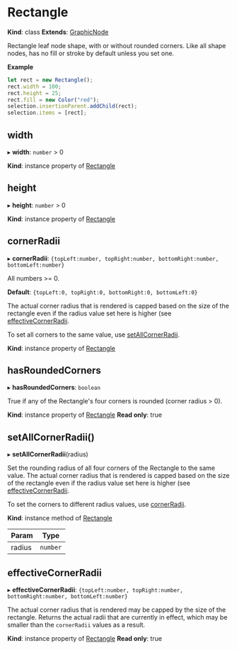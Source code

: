 # Rectangle

**Kind**: class
**Extends**: [GraphicNode](#graphicnode)

Rectangle leaf node shape, with or without rounded corners. Like all shape nodes, has no fill or stroke by default unless you set one.

**Example**

```js
let rect = new Rectangle();
rect.width = 100;
rect.height = 25;
rect.fill = new Color("red");
selection.insertionParent.addChild(rect);
selection.items = [rect];
```

## width

▸ **width**: `number` > 0

**Kind**: instance property of [Rectangle](#rectangle)

## height

▸ **height**: `number` > 0

**Kind**: instance property of [Rectangle](#rectangle)

## cornerRadii

▸ **cornerRadii**: `{topLeft:number, topRight:number, bottomRight:number, bottomLeft:number}`

All numbers >= 0.

**Default**: `{topLeft:0, topRight:0, bottomRight:0, bottomLeft:0}`

The actual corner radius that is rendered is capped based on the size of the rectangle even if the radius value set here is higher (see
[effectiveCornerRadii](#rectangle-effectivecornerradii).

To set all corners to the same value, use [setAllCornerRadii](#rectangle-setallcornerradii).

**Kind**: instance property of [Rectangle](#rectangle)

## hasRoundedCorners

▸ **hasRoundedCorners**: `boolean`

True if any of the Rectangle's four corners is rounded (corner radius > 0).

**Kind**: instance property of [Rectangle](#rectangle)
**Read only**: true

## setAllCornerRadii()

▸ **setAllCornerRadii**(radius)

Set the rounding radius of all four corners of the Rectangle to the same value. The actual corner radius that is rendered is capped based on
the size of the rectangle even if the radius value set here is higher (see [effectiveCornerRadii](#rectangle-effectivecornerradii).

To set the corners to different radius values, use [cornerRadii](#rectangle-cornerradii).

**Kind**: instance method of [Rectangle](#rectangle)

| Param  | Type     |
| ------ | -------- |
| radius | `number` |

## effectiveCornerRadii

▸ **effectiveCornerRadii**: `{topLeft:number, topRight:number, bottomRight:number, bottomLeft:number}`

The actual corner radius that is rendered may be capped by the size of the rectangle. Returns the actual radii that
are currently in effect, which may be smaller than the `cornerRadii` values as a result.

**Kind**: instance property of [Rectangle](#rectangle)
**Read only**: true
